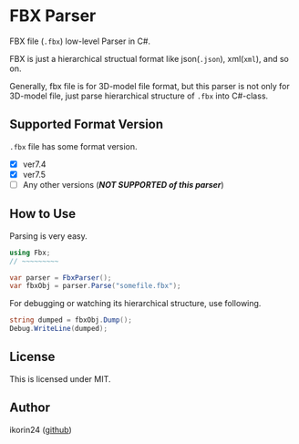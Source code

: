 # FBX Parser

FBX file (```.fbx```) low-level Parser in C#.

FBX is just a hierarchical structual format like json(```.json```), xml(```xml```), and so on.

Generally, fbx file is for 3D-model file format, but this parser is not only for 3D-model file, just parse hierarchical structure of ```.fbx``` into C#-class.

## Supported Format Version

```.fbx``` file has some format version.

- [x] ver7.4
- [x] ver7.5
- [ ] Any other versions (***NOT SUPPORTED of this parser***)

## How to Use

Parsing is very easy.

```cs
using Fbx;
// ~~~~~~~~~

var parser = FbxParser();
var fbxObj = parser.Parse("somefile.fbx");
```

For debugging or watching its hierarchical structure, use following.

```cs
string dumped = fbxObj.Dump();
Debug.WriteLine(dumped);
```

## License

This is licensed under MIT.

## Author

ikorin24 ([github](https://github.com/ikorin24))
